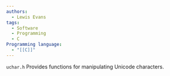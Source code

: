 ```yaml
---
authors:
  - Lewis Evans
tags:
  - Software
  - Programming
  - C
Programming language:
  - "[[C]]"
---
```

`uchar.h` Provides functions for manipulating Unicode characters.